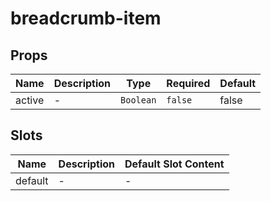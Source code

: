 # breadcrumb-item

## Props

<!-- @vuese:breadcrumb-item:props:start -->
|Name|Description|Type|Required|Default|
|---|---|---|---|---|
|active|-|`Boolean`|`false`|false|

<!-- @vuese:breadcrumb-item:props:end -->


## Slots

<!-- @vuese:breadcrumb-item:slots:start -->
|Name|Description|Default Slot Content|
|---|---|---|
|default|-|-|

<!-- @vuese:breadcrumb-item:slots:end -->


